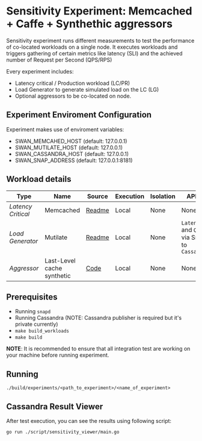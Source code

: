 # Sensitivity Experiment: Memcached + Caffe + Synthethic aggressors

Sensitivity experiment runs different measurements to test the performance of co-located workloads on a single node.
It executes workloads and triggers gathering of certain metrics like latency (SLI) and the achieved number of Request per Second (QPS/RPS)

Every experiment includes:
- Latency critical / Production workload (LC/PR)
- Load Generator to generate simulated load on the LC (LG)
- Optional aggressors to be co-located on node.

## Experiment Enviroment Configuration

Experiment makes use of enviroment variables:

- SWAN_MEMCAHED_HOST (default: 127.0.0.1)
- SWAN_MUTILATE_HOST (default: 127.0.0.1)
- SWAN_CASSANDRA_HOST (default: 127.0.0.1)
- SWAN_SNAP_ADDRESS (default: 127.0.0.1:8181)

## Workload details

| Type | Name  | Source | Execution | Isolation | APMs |
| --- | --- | --- | --- | --- | --- |
| *Latency Critical* | Memcached | [Readme](../../../workloads/data_caching/memcached) | Local | None | None |
| *Load Generator* | Mutilate | [Readme](../../../workloads/data_caching/memcached) | Local | None | `Latency` and `QPS` via Snap to `Cassandra` |
| *Aggressor* | Last-Level cache synthetic | [Code](../../../workloads/low-level-aggressors/l3.c) | Local | None | None |

## Prerequisites
- Running `snapd`
- Running Cassandra (NOTE: Cassandra publisher is required but it's private currently)
- `make build_workloads`
- `make build`

**NOTE**: It is recommended to ensure that all integration test are working on your machine before running experiment.

## Running

`./build/experiments/<path_to_experiment>/<name_of_experiment>`

## Cassandra Result Viewer

After test execution, you can see the results using following script:

`go run ./script/sensitivity_viewer/main.go `
